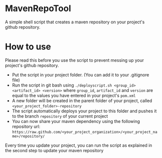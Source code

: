 # MavenRepoTool
A simple shell script that creates a maven repository on your project's github repository.

# How to use
Please read this before you use the script to prevent messing up your project's github repository.

- Put the script in your project folder. (You can add it to your .gitignore file)
- Run the script in git bash using ``` ./deployscript.sh <group_id> <artifact_id> <version> ``` where `group_id`, `artifact_id` and `version` are equal to the values you have entered in your project's `pom.xml` 
- A new folder will be created in the parent folder of your project, called `<your_project_folder>-repository`
- The script automatically deploys your project to this folder and pushes it to the branch `repository` of your current project
- You can now share your maven dependency using the following repository url: `https://raw.github.com/<your_project_organization>/<your_project_name>/repository/`

Every time you update your project, you can run the script as explained in the second step to update your maven repository
